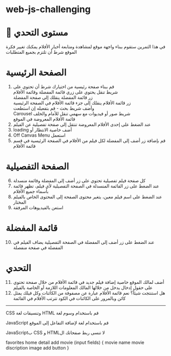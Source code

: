 # web-js-challenging

# 🚀 مستوى التحدي

في هذا التمرين ستقوم ببناء واجهة موقع لمشاهدة ومتابعة أخبار الأفلام
يمكنك تغيير فكرة الموقع شرط أن تلتزم بجميع المتطلبات

# الصفحة الرئيسية

1. قم ببناء صفحة رئيسية من اختيارك شرط أن تحتوي على
   <br>شريط تنقل يحتوي على زري قائمة المفضلة وقائمة الأفلام
   <br>زر قائمة المفضلة ينقلك إلى صفحة المفضلة
   <br>زر قائمة الأفلام ينقلك إلى جزء قائمة الأفلام في الصفحة الرئيسية
   <br>وأضف شريط بحث - قم بتفعيله إن استطعت
   <br>Carousel شريط صور أو فيديوات مع سهمي تنقل للأمام والخلف
   <br>قائمة الأفلام المعروضة في الموقع
2. عند الضغط على إحدى الأفلام المعروضة تنتقل إلى صفحة تفصيلية عن الفيلم
3. loading أضف خاصية الانتظار أو
4. Off Canvas Menu استعمل
5. قم بإضافة زر أضف إلى المفضلة لكل فيلم من الأفلام في الصفحة الرئيسية في قسم قائمة الأفلام

# الصفحة التفصيلية

6. كل صفحة فيلم تفصيلية تحتوي على زر أضف إلى المفضلة وقائمة منسدلة
7. عند الضغط على زر القائمة المنسدلة في الصفحة التفصيلية لأي فيلم، تظهر قائمة بأسماء جميع الأفلام
8. عند الضغط على اسم فيلم معين، يتغير محتوى الصفحة إلى المحتوى الخاص بالفيلم المختار
9. استعن بالفيديوهات المرفقة

# قائمة المفضلة

10. عند الضغط على زر أضف إلى المفضلة في الصفحة التفصيلية يضاف الفيلم في المفضلة في صفحة منفصلة

# التحدي

11. أضف لمالك الموقع خاصية إضافة فيلم جديد في قائمة الأقلام من خلال صفحة تحتوي على حقول إدخال يدخل من خلالها المالك المعلومات اللازمة أو الخاصة بالفيلم
12. هل استنتجت شيئاً؟ نعم قائمة الأفلام عبارة عن مصفوفة من الكائنات وكل فيلك يمثل كائن
    وبالمرور على الكائنات في الكود تترتب الأفلام في القائمة

---

CSS وتنسيقات لغة HTML قم باستخدام وسوم لغة

JavaScript قم باستخدام لغة
لإضافة التفاعل إلى الموقع

JavaScriptب CSS و HTMLلا تنسى ربط صفحاتك ال

</div>
favorites
home
detail
add movie (input fields) { 
    movie name 
    movie discription
    image
    add button
}
